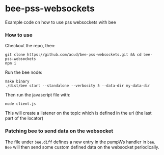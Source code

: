 # bee-pss-websockets
Example code on how to use pss websockets with bee

### How to use

Checkout the repo, then:

```
git clone https://github.com/acud/bee-pss-websockets.git && cd bee-pss-websockets
npm i
```

Run the bee node:

```
make binary
./dist/bee start --standalone --verbosity 5 --data-dir my-data-dir
```

Then run the javascript file with:

```
node client.js
```

This will create a listener on the topic which is defined in the uri (the last part of the locator)

### Patching bee to send data on the websocket

The file under `bee.diff` defines a new entry in the pumpWs handler in `bee`.
`Bee` will then send some custom defined data on the websocket periodically.

